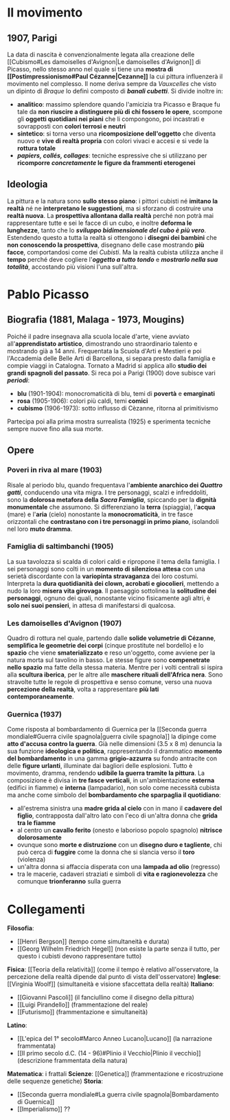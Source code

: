 # Il movimento
## 1907, Parigi
La data di nascita è convenzionalmente legata alla creazione delle [[Cubismo#Les damoiselles d'Avignon|Le damoiselles d'Avignon]] di Picasso, nello stesso anno nel quale si tiene una **mostra di [[Postimpressionismo#Paul Cézanne|Cezanne]]** la cui pittura influenzerà il movimento nel complesso. Il nome deriva sempre da *Vauxcelles* che visto un dipinto di *Braque* lo definì composto di ***banali cubetti***. Si divide inoltre in:
- **analitico**: massimo splendore quando l'amicizia tra Picasso e Braque fu tale da **non riuscire a distinguere più di chi fossero le opere**, scompone gli **oggetti quotidiani nei piani** che li compongono, poi incastrati e sovrapposti con **colori terrosi e neutri**
- **sintetico**: si torna verso una **ricomposizione dell'oggetto** che diventa nuovo e **vive di realtà propria** con colori vivaci e accesi e si vede la **rottura totale**
- ***papiers, collés, collages***: tecniche espressive che si utilizzano per **ricomporre *concretamente* le figure da frammenti eterogenei**
## Ideologia
La pittura e la natura sono **sullo stesso piano**: i pittori cubisti né **imitano la realtà** né ne **interpretano le suggestioni**, ma si sforzano di costruire una **realtà nuova**. La **prospettiva allontana dalla realtà** perché non potrà mai rappresentare tutte e sei le facce di un cubo, e inoltre **deforma le lunghezze**, tanto che lo ***sviluppo bidimensionale del cubo è più vero***. Estendendo questo a tutta la realtà si ottengono i **disegni dei bambini** che **non conoscendo la prospettiva**, disegnano delle case mostrando **più facce**, comportandosi come dei *Cubisti*. Ma la realtà cubista utilizza anche il **tempo** perché deve cogliere l'***oggetto a tutto tondo*** e ***mostrarlo nella sua totalità***, accostando più visioni l'una sull'altra. 
# Pablo Picasso
## Biografia (1881, Malaga - 1973, Mougins)
Poiché il padre insegnava alla scuola locale d'arte, viene avviato all'**apprendistato artistico**, dimostrando uno straordinario talento e mostrando già a 14 anni. Frequentata la Scuola d'Arti e Mestieri e poi l'Accademia delle Belle Arti di Barcellona, si separa presto dalla famiglia e compie viaggi in Catalogna. Tornato a Madrid si applica allo **studio dei grandi spagnoli del passato**. Si reca poi a Parigi (1900) dove subisce vari ***periodi***:
- **blu** (1901-1904): monocromaticità di blu, temi di **povertà** e **emarginati**
- **rosa** (1905-1906): colori più caldi, temi **comici**
- **cubismo** (1906-1973): sotto influsso di Cèzanne, ritorna al primitivismo

Partecipa poi alla prima mostra surrealista (1925) e sperimenta tecniche sempre nuove fino alla sua morte.
## Opere
### Poveri in riva al mare (1903)
Risale al periodo blu, quando frequentava l'**ambiente anarchico dei *Quattro gatti***, conducendo una vita migra. I tre personaggi, scalzi e infreddoliti, sono la **dolorosa metafora della *Sacra Famiglia***, spiccando per la **dignità monumentale** che assumono. Si differenziano la **terra** (spiaggia), l'**acqua** (mare) e l'**aria** (cielo) nonostante la **monocromaticità**, in tre fasce orizzontali che **contrastano con i tre personaggi in primo piano**, isolandoli nel loro **muto dramma**.
### Famiglia di saltimbanchi (1905)
La sua tavolozza si scalda di colori caldi e ripropone il tema della famiglia. I sei personaggi sono colti in un **momento di silenziosa attesa** con una serietà discordante con la **variopinta stravaganza** dei loro costumi. Interpreta la **dura quotidianità dei clown, acrobati e giocolieri**, mettendo a nudo la loro **misera vita girovaga**. Il paesaggio sottolinea la **solitudine dei personaggi**, ognuno dei quali, nonostante vicino fisicamente agli altri, è **solo nei suoi pensieri**, in attesa di manifestarsi di qualcosa.
### Les damoiselles d'Avignon (1907)
Quadro di rottura nel quale, partendo dalle **solide volumetrie di Cézanne**, **semplifica le geometrie dei corpi** (cinque prostitute nel bordello) e lo **spazio** che viene **smaterializzato** e reso un'oggetto, come avviene per la natura morta sul tavolino in basso. Le stesse figure sono **compenetrate nello spazio** ma fatte della stessa materia. Mentre per i volti centrali si ispira alla **scultura iberica**, per le altre alle **maschere rituali dell'Africa nera**. Sono stravolte tutte le regole di prospettiva e senso comune, verso una nuova **percezione della realtà**, volta a rappresentare **più lati contemporaneamente**.
### Guernica (1937)
Come risposta al bombardamento di Guernica per la [[Seconda guerra mondiale#Guerra civile spagnola|guerra civile spagnola]] la dipinge come **atto d'accusa contro la guerra**. Già nelle dimensioni (3.5 x 8 m) denuncia la sua funzione **ideologica e politica**, rappresentando il drammatico **momento del bombardamento** in una gamma **grigio-azzurra** su fondo antracite con delle **figure urlanti**, illuminate dai bagliori delle esplosioni. Tutto è movimento, dramma, rendendo **udibile la guerra tramite la pittura**.
La composizione è divisa in **tre fasce verticali**, in un'ambientazione **esterna** (edifici in fiamme) e **interna** (lampadario), non solo come necessità cubista ma anche come simbolo del **bombardamento che sparpaglia il quotidiano**:
- all'estrema sinistra una **madre grida al cielo** con in mano il **cadavere del figlio**, contrapposta dall'altro lato con l'eco di un'altra donna che **grida tra le fiamme**
- al centro un **cavallo ferito** (onesto e laborioso popolo spagnolo) **nitrisce dolorosamente**
- ovunque sono **morte e distruzione** con un **disegno duro e tagliente**, chi può cerca di **fuggire** come la donna che si slancia verso il **toro** (violenza)
- un'altra donna si affaccia disperata con una **lampada ad olio** (regresso)
- tra le macerie, cadaveri straziati e simboli di **vita e ragionevolezza** che comunque **trionferanno** sulla guerra
# Collegamenti
**Filosofia**:
- [[Henri Bergson]] (tempo come simultaneità e durata)
- [[Georg Wilhelm Friedrich Hegel]] (non esiste la parte senza il tutto, per questo i cubisti devono rappresentare tutto)

**Fisica**: [[Teoria della relatività]] (come il tempo è relativo all'osservatore, la percezione della realtà dipende dal punto di vista dell'osservatore)
**Inglese**: [[Virginia Woolf]] (simultaneità e visione sfaccettata della realtà)
**Italiano**:
- [[Giovanni Pascoli]] (il fanciullino come il disegno della pittura)
- [[Luigi Pirandello]] (frammentazione del reale)
- [[Futurismo]] (frammentazione e simultaneità)

**Latino**:
- [[L'epica del 1° secolo#Marco Anneo Lucano|Lucano]] (la narrazione frammentata)
- [[Il primo secolo d.C. (14 - 96)#Plinio il Vecchio|Plinio il vecchio]] (descrizione frammentata della natura)

**Matematica**: i frattali
**Scienze**: [[Genetica]] (frammentazione e ricostruzione delle sequenze genetiche)
**Storia**:
- [[Seconda guerra mondiale#La guerra civile spagnola|Bombardamento di Guernica]]
- [[Imperialismo]] ??
